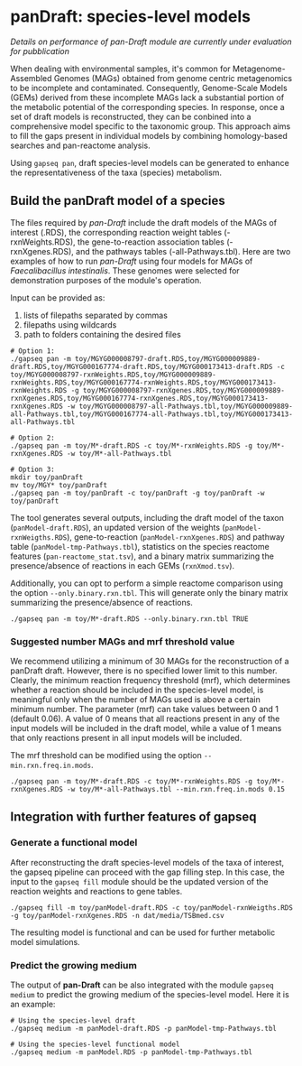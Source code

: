 # panDraft: species-level models

*Details on performance of pan-Draft module are currently under evaluation for pubblication*

When dealing with environmental samples, it's common for Metagenome-Assembled Genomes (MAGs) obtained from genome centric metagenomics to be incomplete and contaminated. Consequently, Genome-Scale Models (GEMs) derived from these incomplete MAGs lack a substantial portion of the metabolic potential of the corresponding species. In response, once a set of draft models is reconstructed, they can be conbined into a comprehensive model specific to the taxonomic group. This approach aims to fill the gaps present in individual models by combining homology-based searches and pan-reactome analysis.

Using `gapseq pan`, draft species-level models can be generated to enhance the representativeness of the taxa (species) metabolism.

## Build the panDraft model of a species

The files required by *pan-Draft* include the draft models of the MAGs of interest (.RDS), the corresponding reaction weight tables (-rxnWeights.RDS), the gene-to-reaction association tables (-rxnXgenes.RDS), and the pathways tables (-all-Pathways.tbl). Here are two examples of how to run *pan-Draft* using four models for MAGs of *Faecalibacillus intestinalis*. These genomes were selected for demonstration purposes of the module's operation.

Input can be provided as:
1) lists of filepaths separated by commas
2) filepaths using wildcards
3) path to folders containing the desired files 
```
# Option 1:
./gapseq pan -m toy/MGYG000008797-draft.RDS,toy/MGYG000009889-draft.RDS,toy/MGYG000167774-draft.RDS,toy/MGYG000173413-draft.RDS -c toy/MGYG000008797-rxnWeights.RDS,toy/MGYG000009889-rxnWeights.RDS,toy/MGYG000167774-rxnWeights.RDS,toy/MGYG000173413-rxnWeights.RDS -g toy/MGYG000008797-rxnXgenes.RDS,toy/MGYG000009889-rxnXgenes.RDS,toy/MGYG000167774-rxnXgenes.RDS,toy/MGYG000173413-rxnXgenes.RDS -w toy/MGYG000008797-all-Pathways.tbl,toy/MGYG000009889-all-Pathways.tbl,toy/MGYG000167774-all-Pathways.tbl,toy/MGYG000173413-all-Pathways.tbl

# Option 2:
./gapseq pan -m toy/M*-draft.RDS -c toy/M*-rxnWeights.RDS -g toy/M*-rxnXgenes.RDS -w toy/M*-all-Pathways.tbl

# Option 3:
mkdir toy/panDraft
mv toy/MGY* toy/panDraft
./gapseq pan -m toy/panDraft -c toy/panDraft -g toy/panDraft -w toy/panDraft
```
The tool generates several outputs, including the draft model of the taxon (`panModel-draft.RDS`), an updated version of the weights (`panModel-rxnWeigths.RDS`), gene-to-reaction (`panModel-rxnXgenes.RDS`) and pathway table (`panModel-tmp-Pathways.tbl`), statistics on the species reactome features (`pan-reactome_stat.tsv`), and a binary matrix summarizing the presence/absence of reactions in each GEMs (`rxnXmod.tsv`). 

Additionally, you can opt to perform a simple reactome comparison using the option `--only.binary.rxn.tbl`. This will generate only the binary matrix summarizing the presence/absence of reactions.
```
./gapseq pan -m toy/M*-draft.RDS --only.binary.rxn.tbl TRUE
```
### Suggested number MAGs and mrf threshold value

We recommend utilizing a minimum of 30 MAGs for the reconstruction of a panDraft draft. However, there is no specified lower limit to this number.
Clearly, the minimum reaction frequency threshold (mrf), which determines whether a reaction should be included in the species-level model, is meaningful only when the number of MAGs used is above a certain minimum number. The parameter (mrf) can take values between 0 and 1 (default 0.06). A value of 0 means that all reactions present in any of the input models will be included in the draft model, while a value of 1 means that only reactions present in all input models will be included.

The mrf threshold can be modified using the option `--min.rxn.freq.in.mods`. 
```
./gapseq pan -m toy/M*-draft.RDS -c toy/M*-rxnWeights.RDS -g toy/M*-rxnXgenes.RDS -w toy/M*-all-Pathways.tbl --min.rxn.freq.in.mods 0.15
```

## Integration with further features of gapseq

### Generate a functional model

After reconstructing the draft species-level models of the taxa of interest, the gapseq pipeline can proceed with the gap filling step. In this case, the input to the `gapseq fill` module should be the updated version of the reaction weights and reactions to gene tables.
```
./gapseq fill -m toy/panModel-draft.RDS -c toy/panModel-rxnWeigths.RDS -g toy/panModel-rxnXgenes.RDS -n dat/media/TSBmed.csv
```
The resulting model is functional and can be used for further metabolic model simulations.

### Predict the growing medium

The output of **pan-Draft** can be also integrated with the module `gapseq medium` to predict the growing medium of the species-level model. Here it is an example:
```
# Using the species-level draft
./gapseq medium -m panModel-draft.RDS -p panModel-tmp-Pathways.tbl

# Using the species-level functional model
./gapseq medium -m panModel.RDS -p panModel-tmp-Pathways.tbl
```
